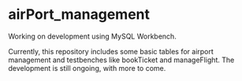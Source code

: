 # airPort_management

Working on development using MySQL Workbench.

Currently, this repository includes some basic tables for airport management and testbenches like bookTicket and manageFlight. The development is still ongoing, with more to come.
